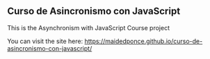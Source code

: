 ## Curso de Asincronismo con JavaScript

This is the Asynchronism with JavaScript Course project

You can visit the site here: https://maidedponce.github.io/curso-de-asincronismo-con-javascript/